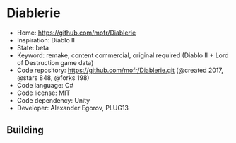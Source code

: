 # Diablerie

- Home: https://github.com/mofr/Diablerie
- Inspiration: Diablo II
- State: beta
- Keyword: remake, content commercial, original required (Diablo II + Lord of Destruction game data)
- Code repository: https://github.com/mofr/Diablerie.git (@created 2017, @stars 848, @forks 198)
- Code language: C#
- Code license: MIT
- Code dependency: Unity
- Developer: Alexander Egorov, PLUG13

## Building
